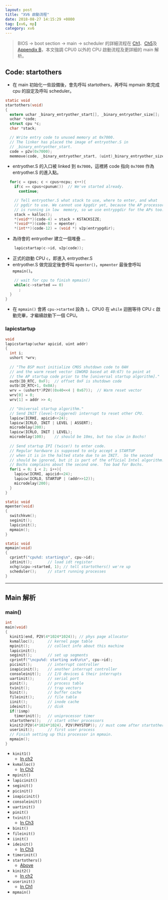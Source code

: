 ```yaml
---
layout: post
title: "XV6 啟動流程"
date: 2018-08-27 14:15:29 +0800
tag: [xv6, mp]
category: xv6
---
```

>BIOS -> boot section -> main -> scheduler 的詳細流程在 [Ch1](https://omuskywalker.github.io/blog/2018/07/16/ch1/)、[Ch5](https://omuskywalker.github.io/blog/2018/08/14/ch5/)及[Appendix B](https://omuskywalker.github.io/blog/2018/08/27/appendix-b/)，本文強調 CPU0 以外的 CPU 啟動流程及更詳細的 main 解析。

## Code: startothers
- 在 main 初始化一些設備後，會先呼叫 startothers，再呼叫 mpmain 來完成 cpu 的設定及呼叫 scheduler。

```c :file: main.c::startothers =68
static void
startothers(void)
{
  extern uchar _binary_entryother_start[], _binary_entryother_size[];
  uchar *code;
  struct cpu *c;
  char *stack;

  // Write entry code to unused memory at 0x7000.
  // The linker has placed the image of entryother.S in
  // _binary_entryother_start.
  code = p2v(0x7000);
  memmove(code, _binary_entryother_start, (uint)_binary_entryother_size);
```
- entryother.S 的入口被 linked 到 `0x7000`，這裡將 code 指向 `0x7000` 作為 entryother.S 的進入點。

```c =81
  for(c = cpus; c < cpus+ncpu; c++){
    if(c == cpus+cpunum())  // We've started already.
      continue;

    // Tell entryother.S what stack to use, where to enter, and what 
    // pgdir to use. We cannot use kpgdir yet, because the AP processor
    // is running in low  memory, so we use entrypgdir for the APs too.
    stack = kalloc();
    *(void**)(code-4) = stack + KSTACKSIZE;
    *(void**)(code-8) = mpenter;
    *(int**)(code-12) = (void *) v2p(entrypgdir);
```
- 為待會的 entryother 建立一個堆疊 ...
<!-- more -->

```c =92
    lapicstartap(c->id, v2p(code));
```
- 正式的啟動 CPU `c`，即進入 entryother.S
- entryother.S 做完設定後會呼叫 `mpenter()`，`mpmenter` 最後會呼叫 `mpmain()`。

```c =93
    // wait for cpu to finish mpmain()
    while(c->started == 0)
      ;
  }
}
```
- 在 `mpmain()` 會將 `cpu->started` 設為 `1`，CPU0 在 `while` 迴圈等待 CPU `c` 啟動完畢，才繼續啟動下一個 CPU。


### lapicstartup

```c :file: lapic.c =137
void
lapicstartap(uchar apicid, uint addr)
{
  int i;
  ushort *wrv;
  
  // "The BSP must initialize CMOS shutdown code to 0AH
  // and the warm reset vector (DWORD based at 40:67) to point at
  // the AP startup code prior to the [universal startup algorithm]."
  outb(IO_RTC, 0xF);  // offset 0xF is shutdown code
  outb(IO_RTC+1, 0x0A);
  wrv = (ushort*)P2V((0x40<<4 | 0x67));  // Warm reset vector
  wrv[0] = 0;
  wrv[1] = addr >> 4;

  // "Universal startup algorithm."
  // Send INIT (level-triggered) interrupt to reset other CPU.
  lapicw(ICRHI, apicid<<24);
  lapicw(ICRLO, INIT | LEVEL | ASSERT);
  microdelay(200);
  lapicw(ICRLO, INIT | LEVEL);
  microdelay(100);    // should be 10ms, but too slow in Bochs!
  
  // Send startup IPI (twice!) to enter code.
  // Regular hardware is supposed to only accept a STARTUP
  // when it is in the halted state due to an INIT.  So the second
  // should be ignored, but it is part of the official Intel algorithm.
  // Bochs complains about the second one.  Too bad for Bochs.
  for(i = 0; i < 2; i++){
    lapicw(ICRHI, apicid<<24);
    lapicw(ICRLO, STARTUP | (addr>>12));
    microdelay(200);
  }
}
```

```c :file: main.c::mpenter =46
static void
mpenter(void)
{
  switchkvm(); 
  seginit();
  lapicinit();
  mpmain();
}
```

```c :file: main.c::mpmain =56
static void
mpmain(void)
{
  cprintf("cpu%d: starting\n", cpu->id);
  idtinit();       // load idt register
  xchg(&cpu->started, 1); // tell startothers() we're up
  scheduler();     // start running processes
}
```

---
## Main 解析
### main()

```c :file: main.c =17
int
main(void)
{
  kinit1(end, P2V(4*1024*1024)); // phys page allocator
  kvmalloc();      // kernel page table
  mpinit();        // collect info about this machine
  lapicinit();
  seginit();       // set up segments
  cprintf("\ncpu%d: starting xv6\n\n", cpu->id);
  picinit();       // interrupt controller
  ioapicinit();    // another interrupt controller
  consoleinit();   // I/O devices & their interrupts
  uartinit();      // serial port
  pinit();         // process table
  tvinit();        // trap vectors
  binit();         // buffer cache
  fileinit();      // file table
  iinit();         // inode cache
  ideinit();       // disk
  if(!ismp)
    timerinit();   // uniprocessor timer
  startothers();   // start other processors
  kinit2(P2V(4*1024*1024), P2V(PHYSTOP)); // must come after startothers()
  userinit();      // first user process
  // Finish setting up this processor in mpmain.
  mpmain();
}
```
- `kinit1()`
  - [In ch2](https://omuskywalker.github.io/hexo/2018/07/23/ch2/#kinit)
- `kvmalloc()`
  - [In Ch2](https://omuskywalker.github.io/hexo/2018/07/23/ch2/#kvmalloc)
- `mpinit()`
- `lapicinit()`
- `seginit()`
- `picinit()`
- `ioapicinit()`
- `consoleinit()`
- `uartinit()`
- `pinit()`
- `tvinit()`
	- [In Ch3](https://omuskywalker.github.io/hexo/2018/07/30/ch3/#tvinit)
- `binit()`
- `fileinit()`
- `iinit()`
- `ideinit()`
	- [In Ch3](https://omuskywalker.github.io/hexo/2018/07/30/ch3/#ideinit)
- `timerinit()`
- `startothers()`
	- [Above](#vtr-str)
- `kinit2()`
  - [In ch2](https://omuskywalker.github.io/hexo/2018/07/23/ch2/#kinit)
- `userinit()`
	- [In Ch1](https://omuskywalker.github.io/hexo/2018/07/16/ch1/#userinit)
- `mpmain()`